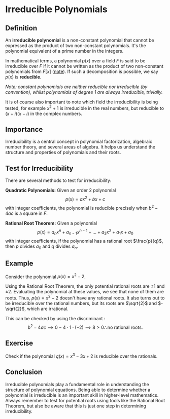 # Irreducible Polynomials

## Definition

An **irreducible polynomial** is a non-constant polynomial that cannot be expressed as the product of two non-constant polynomials. It's the polynomial equivalent of a prime number in the integers.

In mathematical terms, a polynomial $p(x)$ over a field $F$ is said to be irreducible over $F$ if it cannot be written as the product of two non-constant polynomials from $F[x]$ ([note](note-for-irreducible-polynomials.md)). If such a decomposition is possible, we say $p(x)$ is **reducible**.

*Note: constant polynomials are neither reducible nor irreducible (by convention), whilst polynomials of degree 1 are always irreducible, trivially.*

It is of course also important to note which field the irreducibility is being tested, for example $x^2 + 1$ is irreducible in the real numbers, but reducible to $(x+i)(x-i)$ in the complex numbers.

## Importance

Irreducibility is a central concept in polynomial factorization, algebraic number theory, and several areas of algebra. It helps us understand the structure and properties of polynomials and their roots.

## Test for Irreducibility

There are several methods to test for irreducibility:

**Quadratic Polynomials:** Given an order 2 polynomial
$$
p(x)=ax^2+bx+c
$$
with integer coefficients, the polynomial is reducible precisely when $b^2-4ac$ is a square in $F$.

**Rational Root Theorem:** Given a polynomial 
$$ p(x) = a_nx^n + a_{n-1}x^{n-1} + \dots + a_2x^2 + a_1x + a_0 $$
with integer coefficients, if the polynomial has a rational root $\frac{p}{q}$, then $p$ divides $a_0$ and $q$ divides $a_n$.

## Example

Consider the polynomial $p(x) = x^2 - 2$.

Using the Rational Root Theorem, the only potential rational roots are ±1 and ±2. Evaluating the polynomial at these values, we see that none of them are roots. Thus, $p(x) = x^2 - 2$ doesn't have any rational roots. It also turns out to be irreducible over the rational numbers, but its roots are $\sqrt{2}$ and $-\sqrt{2}$, which are irrational.

This can be checked by using the discriminant :
$$b^2-4ac\implies 0-4\cdot1\cdot(-2)\implies8\gt0\therefore\text{no rational roots.}$$

## Exercise

Check if the polynomial $q(x) = x^3 - 3x + 2$ is reducible over the rationals.

## Conclusion

Irreducible polynomials play a fundamental role in understanding the structure of polynomial equations. Being able to determine whether a polynomial is irreducible is an important skill in higher-level mathematics. Always remember to test for potential roots using tools like the Rational Root Theorem, but also be aware that this is just one step in determining irreducibility.